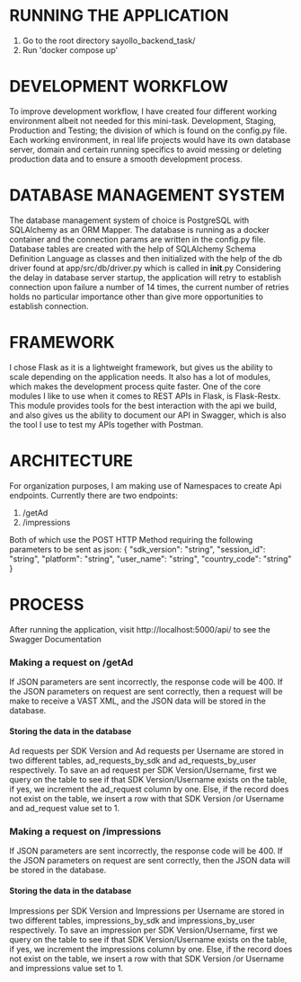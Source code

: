 # RUNNING THE APPLICATION
1. Go to the root directory sayollo_backend_task/
2. Run 'docker compose up'

# DEVELOPMENT WORKFLOW
To improve development workflow, I have created four different working environment albeit not needed for this mini-task. Development, Staging, Production and Testing; the division of which is found on the config.py file.
Each working environment, in real life projects would have its own database server, domain and certain running specifics to avoid messing or deleting production data and to ensure a smooth development process.

# DATABASE MANAGEMENT SYSTEM
The database management system of choice is PostgreSQL with SQLAlchemy as an ORM Mapper. The database is running as a docker container and the connection params are written in the config.py file.
Database tables are created with the help of SQLAlchemy Schema Definition Language as classes and then initialized with the help of the db driver found at app/src/db/driver.py which is called in __init__.py
Considering the delay in database server startup, the application will retry to establish connection upon failure a number of 14 times, the current number of retries holds no particular importance other than give more opportunities to establish connection.

# FRAMEWORK
I chose Flask as it is a lightweight framework, but gives us the ability to scale depending on the application needs. It also has a lot of modules, which makes the development process quite faster. 
One of the core modules I like to use when it comes to REST APIs in Flask, is Flask-Restx. This module provides tools for the best interaction with the api we build, and also gives us the ability to document our API in Swagger, which is also the tool I use to test my APIs together with Postman.

# ARCHITECTURE
For organization purposes, I am making use of Namespaces to create Api endpoints. Currently there are two endpoints:
1. /getAd
2. /impressions

Both of which use the POST HTTP Method requiring the following parameters to be sent as json:
{
  "sdk_version": "string",
  "session_id": "string",
  "platform": "string",
  "user_name": "string",
  "country_code": "string"
}

# PROCESS
After running the application, visit http://localhost:5000/api/ to see the Swagger Documentation

### Making a request on /getAd
   If JSON parameters are sent incorrectly, the response code will be 400. 
   If the JSON parameters on request are sent correctly, then a request will be make to receive a VAST XML, and the JSON data will be stored in the database. 
   #### Storing the data in the database
   Ad requests per SDK Version and Ad requests per Username are stored in two different tables, ad_requests_by_sdk and ad_requests_by_user respectively. 
   To save an ad request per SDK Version/Username, first we query on the table to see if that SDK Version/Username exists on the table, if yes, we increment the ad_request column by one. Else, if the record does not exist on the table, we insert a row with that SDK Version /or Username and ad_request value set to 1.

### Making a request on /impressions
   If JSON parameters are sent incorrectly, the response code will be 400. 
   If the JSON parameters on request are sent correctly, then the JSON data will be stored in the database. 
   #### Storing the data in the database
   Impressions per SDK Version and Impressions per Username are stored in two different tables, impressions_by_sdk and impressions_by_user respectively. 
   To save an impression per SDK Version/Username, first we query on the table to see if that SDK Version/Username exists on the table, if yes, we increment the impressions column by one. Else, if the record does not exist on the table, we insert a row with that SDK Version /or Username and impressions value set to 1.

